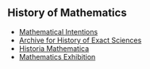 ## History of Mathematics
* [Mathematical Intentions](https://quadrivium.info/MathInt/MathIntentions.html)
* [Archive for History of Exact Sciences](https://link.springer.com/journal/407/volumes-and-issues)
* [Historia Mathematica](https://www.sciencedirect.com/journal/historia-mathematica)
* [Mathematics Exhibition](https://galileo.ou.edu/mathematics)
